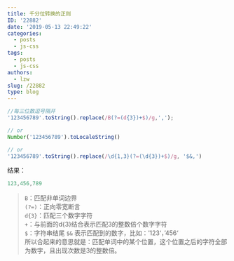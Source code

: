 ```yaml
---
title: 千分位转换的正则
ID: '22882'
date: '2019-05-13 22:49:22'
categories:
  - posts
  - js-css
tags:
  - posts
  - js-css
authors:
  - lzw
slug: /22882
type: blog
---
```


<!--truncate-->

``` js 
//每三位数逗号隔开
'123456789'.toString().replace(/B(?=(d{3})+$)/g,',');  

// or
Number('123456789').toLocaleString()

// or
'123456789'.toString().replace(/\d{1,3}(?=(\d{3})+$)/g, '$&,')
```

结果：

``` js 
123,456,789 
```

> `B`：匹配非单词边界  
> `(?=)`：正向零宽断言  
> `d{3}`：匹配三个数字字符  
> `+`：与前面的d{3}结合表示匹配3的整数倍个数字字符  
> `$`：字符串结尾 
> `$&` 表示匹配到的数字，比如：’123‘，’456‘   
> 所以合起来的意思就是：匹配单词中的某个位置，这个位置之后的字符全部为数字，且出现次数是3的整数倍。
 
 
 
 
 
 
 
 
 
 
 
 
 
 
 
 
 
 
 
 
 
 
 
 
 
